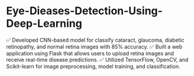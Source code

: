 # Eye-Dieases-Detection-Using-Deep-Learning
✅ Developed CNN-based model for classify cataract, glaucoma, diabetic retinopathy, and normal retina images with 85% accuracy.
✅ Built a web application using Flask that allows users to upload retina images and receive real-time disease predictions.
✅ Utilized TensorFlow, OpenCV, and Scikit-learn for image preprocessing, model training, and classification.
